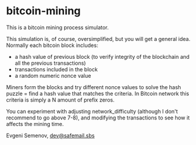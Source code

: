 # bitcoin-mining
This is a bitcoin mining process simulator.  

This simulation is, of course, oversimplified, but you will get a general idea. 
Normally each bitcoin block includes:  
- a hash value of previous block (to verify integrity of the blockchain and all the previous transactions)
- transactions included in the block
- a random numeric nonce value

Miners form the blocks and try different nonce values to solve the hash puzzle = find a hash value that matches the criteria.
In Bitcoin network this criteria is simply a N amount of prefix zeros. 

You can experiment with adjusting network_difficulty (although I don't recommend to go above 7-8), and modifying the 
transactions to see how it affects the mining time.  

Evgeni Semenov, dev@safemail.sbs